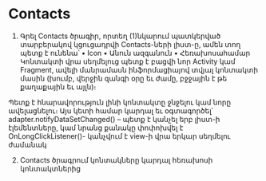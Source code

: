 # Contacts
1. Գրել Contacts ծրագիր, որտեղ (1)նկարում պատկերված տարբերակով
կցուցադրվի Contacts-ների լիստ-ը, ամեն տող պետք է ունենա՝
• Icon
• Անուն ազգանուն
• Հեռախոսահամար
Կոնտակտի վրա սեղմելուց պետք է բացվի նոր Activity կամ Fragment, ավելի
մանրամասն ինֆորմացիայով տվյալ կոնտակտի մասին (խումբ, վերջին զանգի
օրը եւ ժամը, բջջային է թե քաղաքային եւ այլն)։

Պետք է հնարավորություն լինի կոնտակտը ջնջելու կամ նորը ավելացնելու։ Այս
կետի համար կարդալ եւ օգտագործել՝
adapter.notifyDataSetChanged() – պետք է կանչել երբ լիստ-ի էլեմենտները, կամ
նրանց քանակը փոփոխվել է
OnLongClickListener()- կանչվում է view-ի վրա երկար սեղմելու ժամանակ

2. Contacts ծրագրում կոնտակները կարդալ հեռախոսի կոնտակտներից
